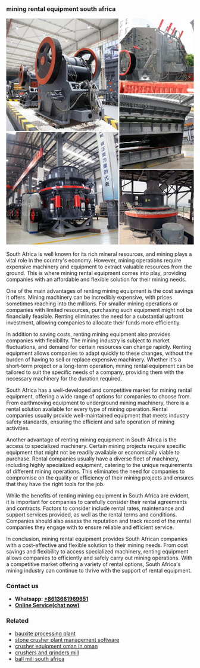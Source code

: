 <h3>mining rental equipment south africa</h3><img src='1706773427.jpg' alt=''><p>South Africa is well known for its rich mineral resources, and mining plays a vital role in the country's economy. However, mining operations require expensive machinery and equipment to extract valuable resources from the ground. This is where mining rental equipment comes into play, providing companies with an affordable and flexible solution for their mining needs.</p><p>One of the main advantages of renting mining equipment is the cost savings it offers. Mining machinery can be incredibly expensive, with prices sometimes reaching into the millions. For smaller mining operations or companies with limited resources, purchasing such equipment might not be financially feasible. Renting eliminates the need for a substantial upfront investment, allowing companies to allocate their funds more efficiently.</p><p>In addition to saving costs, renting mining equipment also provides companies with flexibility. The mining industry is subject to market fluctuations, and demand for certain resources can change rapidly. Renting equipment allows companies to adapt quickly to these changes, without the burden of having to sell or replace expensive machinery. Whether it's a short-term project or a long-term operation, mining rental equipment can be tailored to suit the specific needs of a company, providing them with the necessary machinery for the duration required.</p><p>South Africa has a well-developed and competitive market for mining rental equipment, offering a wide range of options for companies to choose from. From earthmoving equipment to underground mining machinery, there is a rental solution available for every type of mining operation. Rental companies usually provide well-maintained equipment that meets industry safety standards, ensuring the efficient and safe operation of mining activities.</p><p>Another advantage of renting mining equipment in South Africa is the access to specialized machinery. Certain mining projects require specific equipment that might not be readily available or economically viable to purchase. Rental companies usually have a diverse fleet of machinery, including highly specialized equipment, catering to the unique requirements of different mining operations. This eliminates the need for companies to compromise on the quality or efficiency of their mining projects and ensures that they have the right tools for the job.</p><p>While the benefits of renting mining equipment in South Africa are evident, it is important for companies to carefully consider their rental agreements and contracts. Factors to consider include rental rates, maintenance and support services provided, as well as the rental terms and conditions. Companies should also assess the reputation and track record of the rental companies they engage with to ensure reliable and efficient service.</p><p>In conclusion, mining rental equipment provides South African companies with a cost-effective and flexible solution to their mining needs. From cost savings and flexibility to access specialized machinery, renting equipment allows companies to efficiently and safely carry out mining operations. With a competitive market offering a variety of rental options, South Africa's mining industry can continue to thrive with the support of rental equipment.</p><h3>Contact us</h3><ul><li><strong>Whatsapp:&nbsp;<a href="https://wa.me/8613661969651">+8613661969651</a></strong></li><li><a href="https://swt.shibang-china.com/?git&amp;zhl&amp;mining rental equipment south africa"><strong>Online Service(chat now)</strong></a></li></ul><h3>Related</h3><ul><li><a href='bauxite processing plant.md'>bauxite processing plant</a></li><li><a href='stone crusher plant management software.md'>stone crusher plant management software</a></li><li><a href='crusher equipment oman in oman.md'>crusher equipment oman in oman</a></li><li><a href='crushers and grinders mill.md'>crushers and grinders mill</a></li><li><a href='ball mill south africa.md'>ball mill south africa</a></li></ul>